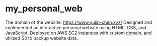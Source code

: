 # my_personal_web
The domain of the website: https://www.yulin-chen.xyz/
Designed and implemented an interactive personal website using HTML, CSS, and JavaScript. Deployed on AWS EC2 instances with custom domain, and utilized S3 to backup website data.
